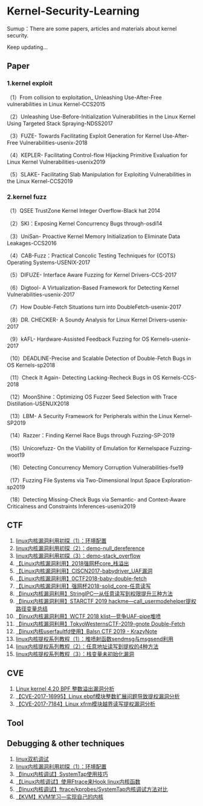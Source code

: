 # Kernel-Security-Learning

Sumup：There are some papers, articles and materials about kernel security.  

Keep updating...



## Paper

### 1.kernel exploit

（1）From collision to exploitation_ Unleashing Use-After-Free vulnerabilities in Linux Kernel-CCS2015

（2）Unleashing Use-Before-Initialization Vulnerabilities in the Linux Kernel Using Targeted Stack Spraying-NDSS2017

（3）FUZE- Towards Facilitating Exploit Generation for Kernel Use-After-Free Vulnerabilities-usenix-2018

（4）KEPLER- Facilitating Control-flow Hijacking Primitive Evaluation for Linux Kernel Vulnerabilities-usenix2019

（5）SLAKE- Facilitating Slab Manipulation for Exploiting Vulnerabilities in the Linux Kernel-CCS2019

### 2.kernel fuzz

（1）QSEE TrustZone Kernel Integer Overflow-Black hat 2014

（2）SKI：Exposing Kernel Concurrency Bugs through-osdi14

（3）UniSan- Proactive Kernel Memory Initialization to Eliminate Data Leakages-CCS2016

（4）CAB-Fuzz：Practical Concolic Testing Techniques for {COTS} Operating Systems-USENIX-2017

（5）DIFUZE- Interface Aware Fuzzing for Kernel Drivers-CCS-2017

（6）Digtool- A Virtualization-Based Framework for Detecting Kernel Vulnerabilities-usenix-2017

（7）How Double-Fetch Situations turn into DoubleFetch-usenix-2017

（8）DR. CHECKER- A Soundy Analysis for Linux Kernel Drivers-usenix-2017

（9）kAFL- Hardware-Assisted Feedback Fuzzing for OS Kernels-usenix-2017

（10）DEADLINE-Precise and Scalable Detection of Double-Fetch Bugs in OS Kernels-sp2018

（11）Check It Again- Detecting Lacking-Recheck Bugs in OS Kernels-CCS-2018

（12）MoonShine：Optimizing OS Fuzzer Seed Selection with Trace Distillation-USENUX2018

（13）LBM- A Security Framework for Peripherals within the Linux Kernel-SP2019

（14）Razzer：Finding Kernel Race Bugs through Fuzzing-SP-2019

（15）Unicorefuzz- On the Viability of Emulation for Kernelspace Fuzzing-woot19

（16）Detecting Concurrency Memory Corruption Vulnerabilities-fse19

（17）Fuzzing File Systems via Two-Dimensional Input Space Exploration-sp2019

（18）Detecting Missing-Check Bugs via Semantic- and Context-Aware Criticalness and Constraints Inferences-usenix2019

## CTF

1. [linux内核漏洞利用初探（1）：环境配置](https://blog.csdn.net/panhewu9919/article/details/99438304)
2. [linux内核漏洞利用初探（2）：demo-null_dereference](https://blog.csdn.net/panhewu9919/article/details/99441712)
3. [linux内核漏洞利用初探（3）：demo-stack_overflow](https://blog.csdn.net/panhewu9919/article/details/99485487)
4. [【Linux内核漏洞利用】2018强网杯core_栈溢出](https://www.jianshu.com/p/8d950a9d8974)
5. [【Linux内核漏洞利用】CISCN2017-babydriver_UAF漏洞](https://www.jianshu.com/p/5dbdabba7e75)
6. [【Linux内核漏洞利用】0CTF2018-baby-double-fetch](https://ctf-wiki.github.io/ctf-wiki/pwn/linux/kernel/double-fetch/)
7. [【Linux内核漏洞利用】强网杯2018-solid_core-任意读写](https://www.jianshu.com/p/3d707fac499a)
8. [【linux内核漏洞利用】StringIPC—从任意读写到权限提升三种方法](https://www.jianshu.com/p/07994f8b2bb0)
9. [【linux内核漏洞利用】STARCTF 2019 hackme—call_usermodehelper提权路径变量总结](https://www.jianshu.com/p/a2259cd3e79e)
10. [【linux内核漏洞利用】WCTF 2018 klist—竞争UAF-pipe堆喷](https://blog.csdn.net/panhewu9919/article/details/100728934)
11. [【linux内核漏洞利用】TokyoWesternsCTF-2019-gnote Double-Fetch](https://blog.csdn.net/panhewu9919/article/details/100891770)
12. [【linux内核userfaultfd使用】Balsn CTF 2019 - KrazyNote](https://www.jianshu.com/p/a70a358ec02c)
13. [linux内核提权系列教程（1）：堆喷射函数sendmsg与msgsend利用](https://www.jianshu.com/p/5583657cfd25)
14. [linux内核提权系列教程（2）：任意地址读写到提权的4种方法](https://www.jianshu.com/p/fef2377f6a31)
15. [linux内核提权系列教程（3）：栈变量未初始化漏洞](https://www.jianshu.com/p/b28b964b9243)



## CVE

1. [Linux kernel 4.20 BPF 整数溢出漏洞分析](https://www.cnblogs.com/bsauce/p/11560224.html)
2. [【CVE-2017-16995】Linux ebpf模块整数扩展问题导致提权漏洞分析](https://www.cnblogs.com/bsauce/p/11583310.html)
3. [【CVE-2017-7184】Linux xfrm模块越界读写提权漏洞分析](https://www.cnblogs.com/bsauce/p/11634185.html)



## Tool



## Debugging & other techniques

1. [linux双机调试](https://www.cnblogs.com/bsauce/p/11634162.html)
2. [linux内核漏洞利用初探（1）：环境配置](https://blog.csdn.net/panhewu9919/article/details/99438304)
3. [【linux内核调试】SystemTap使用技巧](https://blog.csdn.net/panhewu9919/article/details/103113711)
4. [【Linux内核调试】使用Ftrace来Hook linux内核函数](https://www.jianshu.com/p/bf70a262787e)
5. [【linux内核调试】ftrace/kprobes/SystemTap内核调试方法对比](https://www.jianshu.com/p/285c91c97c28)
6. [【KVM】KVM学习—实现自己的内核](https://www.jianshu.com/p/5ec4507e9be0)




